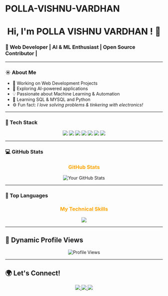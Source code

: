 # POLLA-VISHNU-VARDHAN
<h1 align="center">Hi, I'm POLLA VISHNU VARDHAN ! 👋</h1>

### 🚀 Web Developer | AI & ML Enthusiast | Open Source Contributor |

---

### ☀️ About Me

- 🔭 Working on Web Development Projects  
- 🤖 Exploring AI-powered applications  
- 💡 Passionate about Machine Learning & Automation  
- 🧠 Learning SQL & MYSQL and Python  
- ⚙️ Fun fact: *I love solving problems & tinkering with electronics!*

---

### 🧰 Tech Stack

<p align="center">
  <img src="https://img.shields.io/badge/C-00599C?style=flat&logo=c&logoColor=white" />
  <img src="https://img.shields.io/badge/Python-3776AB?style=flat&logo=python&logoColor=white" />
  <img src="https://img.shields.io/badge/HTML5-E34F26?style=flat&logo=html5&logoColor=white" />
  <img src="https://img.shields.io/badge/CSS3-1572B6?style=flat&logo=css3&logoColor=white" />
  <img src="https://img.shields.io/badge/JavaScript-F7DF1E?style=flat&logo=javascript&logoColor=black" />
  <img src="https://img.shields.io/badge/Arduino-00979D?style=flat&logo=arduino&logoColor=white" />
  <img src="https://img.shields.io/badge/MySQL-4479A1?style=flat&logo=mysql&logoColor=white" />
</p>



---

### 💻 GitHub Stats

<h3 align="center" style="color: orange;">GitHub Stats</h3>

<p align="center">
  <img src="https://github-readme-stats.vercel.app/api?username=VishnuVardhanCodes&show_icons=true&theme=radical" alt="Your GitHub Stats" />
</p>

---

### 🧠 Top Languages

<h3 align="center" style="color: orange;">My Technical Skills</h3>

<p align="center">
  <img src="https://github-readme-stats.vercel.app/api/top-langs/?username=VishnuVardhanCodes&layout=compact&theme=tokyonight" />
</p>

---

## 🚀 Dynamic Profile Views

<p align="center">
  <img src="https://komarev.com/ghpvc/?username=POLLA-VISHNU-VARDHAN&style=flat-square&color=brightgreen" alt="Profile Views" />
</p>


---

## 🌍 Let's Connect!

<p align="center">
  <a href="https://www.linkedin.com/in/polla-vishnu-vardhan/" target="_blank">
    <img src="https://img.shields.io/badge/LinkedIn-0077B5?style=for-the-badge&logo=linkedin&logoColor=white" />
  </a>
  <a href="https://github.com/VishnuVardhanCodes" target="_blank">
    <img src="https://img.shields.io/badge/GitHub-000000?style=for-the-badge&logo=github&logoColor=white" />
  </a>
  <a href="mailto:vishnumaxpolla32@gmail.com">
    <img src="https://img.shields.io/badge/Email-D14836?style=for-the-badge&logo=gmail&logoColor=white" />
  </a>
</p>

